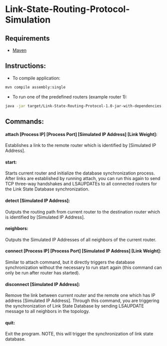 # Link-State-Routing-Protocol-Simulation

## Requirements
* [Maven](https://maven.apache.org/)

## Instructions:
* To compile application:
```bash
mvn compile assembly:single
```
* To run one of the predefined routers (example router 1):
```bash
java -jar target/Link-State-Routing-Protocol-1.0-jar-with-dependencies.jar conf/router1.conf
```

## Commands:
#### attach [Process IP] [Process Port] [Simulated IP Address] [Link Weight]: <br>
Establishes a link to the remote router which is identified by [Simulated IP Address].

#### start:<br>
Starts current router and initialize the database synchronization process. After links are established by running attach, you can run this again to send TCP three-way handshakes and LSAUPDATEs to all connected routers for the Link State Database synchronization.

#### detect [Simulated IP Address]:<br>
Outputs the routing path from current router to the destination router which is identified by [Simulated IP Address].

#### neighbors:<br>
Outputs the Simulated IP Addresses of all neighbors of the current router.

#### connect [Process IP] [Process Port] [Simulated IP Address] [Link Weight]: <br>
Similar to attach command, but it directly triggers the database synchronization without the necessary to
run start again (this command can only be run after router has started).

#### disconnect [Simulated IP Address]:<br>
Remove the link between current router and the remote one which has IP address [Simulated IP Address]. Through this command, you are triggering the synchronization of Link State Database by sending LSAUPDATE message to all neighbors in the topology.

#### quit:
Exit the program. NOTE, this will trigger the synchronization of link state database.

